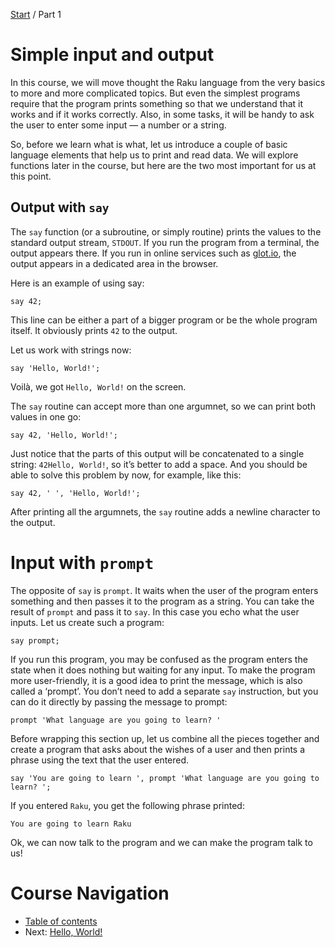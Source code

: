 [Start](../) / Part 1

# Simple input and output

In this course, we will move thought the Raku language from the very basics to more and more complicated topics. But even the simplest programs require that the program prints something so that we understand that it works and if it works correctly. Also, in some tasks, it will be handy to ask the user to enter some input — a number or a string.

So, before we learn what is what, let us introduce a couple of basic language elements that help us to print and read data. We will explore functions later in the course, but here are the two most important for us at this point.

## Output with `say`

The `say` function (or a subroutine, or simply routine) prints the values to the standard output stream, `STDOUT`. If you run the program from a terminal, the output appears there. If you run in online services such as [glot.io](https://glot.io/new/perl6), the output appears in a dedicated area in the browser.

Here is an example of using say:

    say 42;

This line can be either a part of a bigger program or be the whole program itself. It obviously prints `42` to the output.

Let us work with strings now:

    say 'Hello, World!';

Voilà, we got `Hello, World!` on the screen.

The `say` routine can accept more than one argumnet, so we can print both values in one go:

    say 42, 'Hello, World!';

Just notice that the parts of this output will be concatenated to a single string: `42Hello, World!`, so it’s better to add a space. And you should be able to solve this problem by now, for example, like this:

    say 42, ' ', 'Hello, World!';

After printing all the argumnets, the `say` routine adds a newline character to the output.

# Input with `prompt`

The opposite of `say` is `prompt`. It waits when the user of the program enters something and then passes it to the program as a string. You can take the result of `prompt` and pass it to `say`. In this case you echo what the user inputs. Let us create such a program:

    say prompt;

If you run this program, you may be confused as the program enters the state when it does nothing but waiting for any input. To make the program more user-friendly, it is a good idea to print the message, which is also called a ‘prompt’. You don’t need to add a separate `say` instruction, but you can do it directly by passing the message to prompt:

    prompt 'What language are you going to learn? '

Before wrapping this section up, let us combine all the pieces together and create a program that asks about the wishes of a user and then prints a phrase using the text that the user entered.

    say 'You are going to learn ', prompt 'What language are you going to learn? ';        

If you entered `Raku`, you get the following phrase printed:

    You are going to learn Raku

Ok, we can now talk to the program and we can make the program talk to us!

# Course Navigation 

* [Table of contents](../)
* Next: [Hello, World!](../hello-world)
